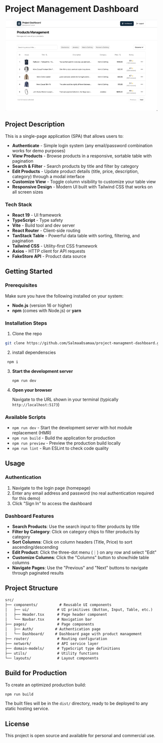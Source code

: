 # Project Management Dashboard

<div align="center" >
<img src="./src/assets/project-screen.png" alt="Logo" width="500" height="300" >
</div>

## Project Description

This is a single-page application (SPA) that allows users to:

- **Authenticate** - Simple login system (any email/password combination works for demo purposes)
- **View Products** - Browse products in a responsive, sortable table with pagination
- **Search & Filter** - Search products by title and filter by category
- **Edit Products** - Update product details (title, price, description, category) through a modal interface
- **Customize View** - Toggle column visibility to customize your table view
- **Responsive Design** - Modern UI built with Tailwind CSS that works on all screen sizes

### Tech Stack

- **React 19** - UI framework
- **TypeScript** - Type safety
- **Vite** - Build tool and dev server
- **React Router** - Client-side routing
- **TanStack Table** - Powerful data table with sorting, filtering, and pagination
- **Tailwind CSS** - Utility-first CSS framework
- **Axios** - HTTP client for API requests
- **FakeStore API** - Product data source

## Getting Started

### Prerequisites

Make sure you have the following installed on your system:

- **Node.js** (version 16 or higher)
- **npm** (comes with Node.js) or **yarn**

### Installation Steps
1. Clone the repo 
```sh
git clone https://github.com/SalmaaOsamaa/project-managment-dashboard.git
```

2. install dependenscies
 ```bash
  npm i 
  ```

3. **Start the development server**
   ```bash
   npm run dev
   ```

4. **Open your browser**
   
   Navigate to the URL shown in your terminal (typically `http://localhost:5173`)

### Available Scripts

- `npm run dev` - Start the development server with hot module replacement (HMR)
- `npm run build` - Build the application for production
- `npm run preview` - Preview the production build locally
- `npm run lint` - Run ESLint to check code quality

## Usage

### Authentication

1. Navigate to the login page (homepage)
2. Enter any email address and password (no real authentication required for this demo)
3. Click "Sign In" to access the dashboard

### Dashboard Features

- **Search Products**: Use the search input to filter products by title
- **Filter by Category**: Click on category chips to filter products by category
- **Sort Columns**: Click on column headers (Title, Price) to sort ascending/descending
- **Edit Product**: Click the three-dot menu (⋮) on any row and select "Edit"
- **Customize Columns**: Click the "Columns" button to show/hide table columns
- **Navigate Pages**: Use the "Previous" and "Next" buttons to navigate through paginated results

## Project Structure

```
src/
├── components/          # Reusable UI components
│   ├── ui/             # UI primitives (Button, Input, Table, etc.)
│   ├── Header.tsx      # Page header component
│   └── Navbar.tsx      # Navigation bar
├── pages/              # Page components
│   ├── Auth/          # Authentication page
│   └── Dashboard/     # Dashboard page with product management
├── router/             # Routing configuration
├── network/            # API service layer
├── domain-models/      # TypeScript type definitions
├── utils/              # Utility functions
└── layouts/            # Layout components
```

## Build for Production

To create an optimized production build:

```bash
npm run build
```

The built files will be in the `dist/` directory, ready to be deployed to any static hosting service.

## License

This project is open source and available for personal and commercial use.
